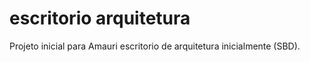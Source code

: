 # escritorio arquitetura
 Projeto inicial para Amauri escritorio de arquitetura inicialmente (SBD).
